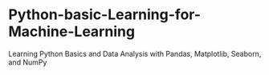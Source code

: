 # Python-basic-Learning-for-Machine-Learning
Learning Python Basics and Data Analysis with Pandas, Matplotlib, Seaborn, and NumPy
